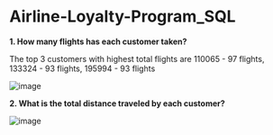 # Airline-Loyalty-Program_SQL

**1. How many flights has each customer taken?**

The top 3 customers with highest total flights are 110065 - 97 flights, 133324 - 93 flights, 195994 - 93 flights

![image](https://github.com/user-attachments/assets/bf68c313-2d41-4e8f-baab-4305011eba1e)

**2. What is the total distance traveled by each customer?**

![image](https://github.com/user-attachments/assets/2f6a8d3c-1a51-4046-aef3-44a7bcb9fb67)     

